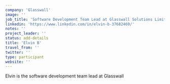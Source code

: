 ```yaml
---
company: 'Glasswall'
image: ''
job_title: 'Software Development Team Lead at Glasswall Solutions Limited'
linkedin: 'https://www.linkedin.com/in/elvin-b-37682469/'
notes: ''
project_leader: ''
status: add-details
title: 'Elvin B'
travel_from: ''
twitter: ''
type: participant
website: ''
---
```

Elvin is the software development team lead at Glasswall